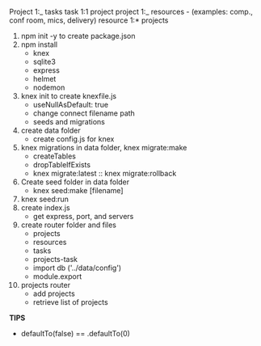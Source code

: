 Project 1:_ tasks
task 1:1 project
project 1:_ resources - (examples: comp., conf room, mics, delivery)
resource 1:\* projects

1. npm init -y to create package.json
2. npm install
   - knex
   - sqlite3
   - express
   - helmet
   - nodemon
3. knex init to create knexfile.js
   - useNullAsDefault: true
   - change connect filename path
   - seeds and migrations
4. create data folder
   - create config.js for knex
5. knex migrations in data folder, knex migrate:make
   - createTables
   - dropTableIfExists
   - knex migrate:latest :: knex migrate:rollback
6. Create seed folder in data folder
   - knex seed:make [filename]
7. knex seed:run
8. create index.js
   - get express, port, and servers
9. create router folder and files
   - projects
   - resources
   - tasks
   - projects-task
   - import db ('../data/config')
   - module.export
10. projects router
    - add projects
    - retrieve list of projects

**TIPS**

- defaultTo(false) == .defaultTo(0)
